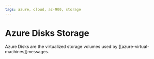 ```yaml
---
tags: azure, cloud, az-900, storage
---
```


# Azure Disks Storage

Azure Disks are the virtualized storage volumes used by [[azure-virtual-machines]]messages.

